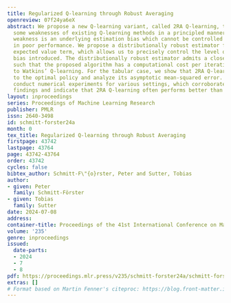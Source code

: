 ```yaml
---
title: Regularized Q-learning through Robust Averaging
openreview: 07f24ya6eX
abstract: We propose a new Q-learning variant, called 2RA Q-learning, that addresses
  some weaknesses of existing Q-learning methods in a principled manner. One such
  weakness is an underlying estimation bias which cannot be controlled and often results
  in poor performance. We propose a distributionally robust estimator for the maximum
  expected value term, which allows us to precisely control the level of estimation
  bias introduced. The distributionally robust estimator admits a closed-form solution
  such that the proposed algorithm has a computational cost per iteration comparable
  to Watkins’ Q-learning. For the tabular case, we show that 2RA Q-learning converges
  to the optimal policy and analyze its asymptotic mean-squared error. Lastly, we
  conduct numerical experiments for various settings, which corroborate our theoretical
  findings and indicate that 2RA Q-learning often performs better than existing methods.
layout: inproceedings
series: Proceedings of Machine Learning Research
publisher: PMLR
issn: 2640-3498
id: schmitt-forster24a
month: 0
tex_title: Regularized Q-learning through Robust Averaging
firstpage: 43742
lastpage: 43764
page: 43742-43764
order: 43742
cycles: false
bibtex_author: Schmitt-F\"{o}rster, Peter and Sutter, Tobias
author:
- given: Peter
  family: Schmitt-Förster
- given: Tobias
  family: Sutter
date: 2024-07-08
address:
container-title: Proceedings of the 41st International Conference on Machine Learning
volume: '235'
genre: inproceedings
issued:
  date-parts:
  - 2024
  - 7
  - 8
pdf: https://proceedings.mlr.press/v235/schmitt-forster24a/schmitt-forster24a.pdf
extras: []
# Format based on Martin Fenner's citeproc: https://blog.front-matter.io/posts/citeproc-yaml-for-bibliographies/
---
```


